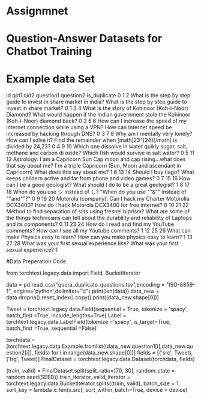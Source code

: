 # Assignmnet
# Question-Answer Datasets for Chatbot Training
# Example data Set

id	qid1	qid2	question1	question2	is_duplicate
0	1	2	What is the step by step guide to invest in share market in india?	What is the step by step guide to invest in share market?	0
1	3	4	What is the story of Kohinoor (Koh-i-Noor) Diamond?	What would happen if the Indian government stole the Kohinoor (Koh-i-Noor) diamond back?	0
2	5	6	How can I increase the speed of my internet connection while using a VPN?	How can Internet speed be increased by hacking through DNS?	0
3	7	8	Why am I mentally very lonely? How can I solve it?	Find the remainder when [math]23^{24}[/math] is divided by 24,23?	0
4	9	10	Which one dissolve in water quikly sugar, salt, methane and carbon di oxide?	Which fish would survive in salt water?	0
5	11	12	Astrology: I am a Capricorn Sun Cap moon and cap rising...what does that say about me?	I'm a triple Capricorn (Sun, Moon and ascendant in Capricorn) What does this say about me?	1
6	13	14	Should I buy tiago?	What keeps childern active and far from phone and video games?	0
7	15	16	How can I be a good geologist?	What should I do to be a great geologist?	1
8	17	18	When do you use シ instead of し?	"When do you use ""&"" instead of ""and""?"	0
9	19	20	Motorola (company): Can I hack my Charter Motorolla DCX3400?	How do I hack Motorola DCX3400 for free internet?	0
10	21	22	Method to find separation of slits using fresnel biprism?	What are some of the things technicians can tell about the durability and reliability of Laptops and its components?	0
11	23	24	How do I read and find my YouTube comments?	How can I see all my Youtube comments?	1
12	25	26	What can make Physics easy to learn?	How can you make physics easy to learn?	1
13	27	28	What was your first sexual experience like?	What was your first sexual experience?	1

#Data Preperation Code

from torchtext.legacy.data import Field, BucketIterator

data = pd.read_csv("quora_duplicate_questions.tsv",encoding = "ISO-8859-1", engine='python',delimiter="\t")
print(len(data))
data_new = data.dropna().reset_index().copy()
print((data_new.shape[0]))

Tweet = torchtext.legacy.data.Field(sequential = True, tokenize = 'spacy', batch_first =True, include_lengths=True)
Label = torchtext.legacy.data.LabelField(tokenize ='spacy', is_target=True, batch_first =True, sequential =False)

torchdata = [torchtext.legacy.data.Example.fromlist([data_new.question1[i],data_new.question2[i]], fields) for i in range(data_new.shape[0])]
fields = [('src', Tweet), ('trg', Tweet)]
FinalDataset = torchtext.legacy.data.Dataset(torchdata, fields)

(train, valid) = FinalDataset.split(split_ratio=[70, 30], random_state = random.seed(SEED))
train_iterator, valid_iterator = torchtext.legacy.data.BucketIterator.splits((train, valid), batch_size = 1, 
                                                            sort_key = lambda x: len(x.src),
                                                            sort_within_batch=True, device = device)

